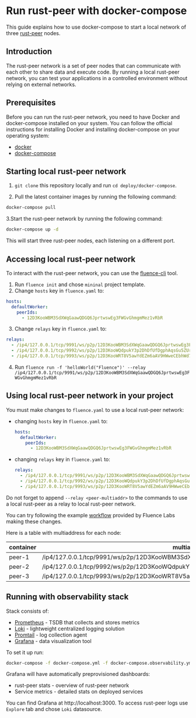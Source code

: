 # Run rust-peer with docker-compose

This guide explains how to use docker-compose to start a local network of three
[rust-peer](https://github.com/fluencelabs/rust-peer) nodes.

## Introduction

The rust-peer network is a set of peer nodes that can communicate with each
other to share data and execute code. By running a local rust-peer network, you
can test your applications in a controlled environment without relying on
external networks.

## Prerequisites

Before you can run the rust-peer network, you need to have Docker and
docker-compose installed on your system. You can follow the official
instructions for installing Docker and installing docker-compose on your
operating system:

- [docker](https://docs.docker.com/engine/install/)
- [docker-compose](https://docs.docker.com/compose/install/linux/#install-using-the-repository)

## Starting local rust-peer network

1. `git clone` this repository locally and run `cd deploy/docker-compose`.

2. Pull the latest container images by running the following command:

  ```bash
  docker-compose pull
  ```

3.Start the rust-peer network by running the following command:

  ```bash
  docker-compose up -d
  ```

This will start three rust-peer nodes, each listening on a different port.

## Accessing local rust-peer network

To interact with the rust-peer network, you can use the
[fluence-cli](https://github.com/fluencelabs/fluence-cli) tool.

1. Run `fluence init` and chose `mininal` project template.
2. Change `hosts` key in `fluence.yaml` to:

  ```yml
  hosts:
    defaultWorker:
      peerIds:
        - 12D3KooWBM3SdXWqGaawQDGQ6JprtwswEg3FWGvGhmgmMez1vRbR
  ```

3. Change `relays` key in `fluence.yaml` to:

  ```yml
  relays:
    - /ip4/127.0.0.1/tcp/9991/ws/p2p/12D3KooWBM3SdXWqGaawQDGQ6JprtwswEg3FWGvGhmgmMez1vRbR
    - /ip4/127.0.0.1/tcp/9992/ws/p2p/12D3KooWQdpukY3p2DhDfUfDgphAqsGu5ZUrmQ4mcHSGrRag6gQK
    - /ip4/127.0.0.1/tcp/9993/ws/p2p/12D3KooWRT8V5awYdEZm6aAV9HWweCEbhWd7df4wehqHZXAB7yMZ
  ```

4. Run
   `fluence run -f 'helloWorld("Fluence")' --relay /ip4/127.0.0.1/tcp/9991/ws/p2p/12D3KooWBM3SdXWqGaawQDGQ6JprtwswEg3FWGvGhmgmMez1vRbR`

## Using local rust-peer network in your project

You must make changes to `fluence.yaml` to use a local rust-peer network:

- changing `hosts` key in `fluence.yaml` to:
  ```yml
  hosts:
    defaultWorker:
      peerIds:
        - 12D3KooWBM3SdXWqGaawQDGQ6JprtwswEg3FWGvGhmgmMez1vRbR
  ```
- changing `relays` key in `fluence.yaml` to:
  ```yml
  relays:
    - /ip4/127.0.0.1/tcp/9991/ws/p2p/12D3KooWBM3SdXWqGaawQDGQ6JprtwswEg3FWGvGhmgmMez1vRbR
    - /ip4/127.0.0.1/tcp/9992/ws/p2p/12D3KooWQdpukY3p2DhDfUfDgphAqsGu5ZUrmQ4mcHSGrRag6gQK
    - /ip4/127.0.0.1/tcp/9993/ws/p2p/12D3KooWRT8V5awYdEZm6aAV9HWweCEbhWd7df4wehqHZXAB7yMZ
  ```

Do not forget to append `--relay <peer-multiaddr>` to the commands to use a
local rust-peer as a relay to local rust-peer network.

You can try following the example
[workflow](https://github.com/fluencelabs/fluence-cli/blob/main/docs/EXAMPLE.md)
provided by Fluence Labs making these changes.

Here is a table with multiaddress for each node:

| container | multiaddress                                                                        |
| --------- | ----------------------------------------------------------------------------------- |
| peer-1    | /ip4/127.0.0.1/tcp/9991/ws/p2p/12D3KooWBM3SdXWqGaawQDGQ6JprtwswEg3FWGvGhmgmMez1vRbR |
| peer-2    | /ip4/127.0.0.1/tcp/9992/ws/p2p/12D3KooWQdpukY3p2DhDfUfDgphAqsGu5ZUrmQ4mcHSGrRag6gQK |
| peer-3    | /ip4/127.0.0.1/tcp/9993/ws/p2p/12D3KooWRT8V5awYdEZm6aAV9HWweCEbhWd7df4wehqHZXAB7yMZ |

## Running with observability stack

Stack consists of:

- [Prometheus](https://prometheus.io/) - TSDB that collects and stores metrics
- [Loki](https://grafana.com/logs/) - lightweight centralized logging solution
- [Promtail](https://grafana.com/docs/loki/latest/clients/promtail/) - log
  collection agent
- [Grafana](https://grafana.com/grafana/) - data visualization tool

To set it up run:

```bash
docker-compose -f docker-compose.yml -f docker-compose.observability.yml up -d
```

Grafana will have automatically preprovisioned dashboards:

- rust-peer stats - overview of rust-peer network
- Service metrics - detailed stats on deployed services

You can find Grafana at http://localhost:3000. To access rust-peer logs use
`Explore` tab and chose `Loki` datasource.
